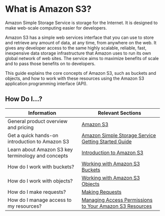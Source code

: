 # What is Amazon S3?<a name="Welcome"></a>

Amazon Simple Storage Service is storage for the Internet\. It is designed to make web\-scale computing easier for developers\.

Amazon S3 has a simple web services interface that you can use to store and retrieve any amount of data, at any time, from anywhere on the web\. It gives any developer access to the same highly scalable, reliable, fast, inexpensive data storage infrastructure that Amazon uses to run its own global network of web sites\. The service aims to maximize benefits of scale and to pass those benefits on to developers\.

This guide explains the core concepts of Amazon S3, such as buckets and objects, and how to work with these resources using the Amazon S3 application programming interface \(API\)\.

## How Do I\.\.\.?<a name="HowThisGuideIsOrganized"></a>


|  Information  |  Relevant Sections  | 
| --- | --- | 
|  General product overview and pricing  |  [Amazon S3](https://aws.amazon.com/s3/)  | 
|  Get a quick hands\-on introduction to Amazon S3  |  [Amazon Simple Storage Service Getting Started Guide](https://docs.aws.amazon.com/AmazonS3/latest/gsg/)  | 
|  Learn about Amazon S3 key terminology and concepts  |  [Introduction to Amazon S3](Introduction.md)  | 
|  How do I work with buckets?  |  [Working with Amazon S3 Buckets](UsingBucket.md)  | 
|  How do I work with objects?  |  [Working with Amazon S3 Objects](UsingObjects.md)  | 
|  How do I make requests?  |  [Making Requests](MakingRequests.md)  | 
|  How do I manage access to my resources?  |  [Managing Access Permissions to Your Amazon S3 Resources](s3-access-control.md)  | 